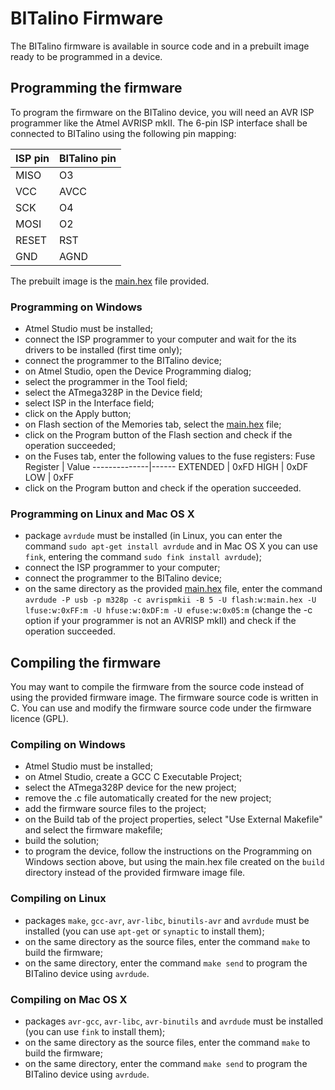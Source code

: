 # BITalino Firmware

The BITalino firmware is available in source code and in a prebuilt image ready to be programmed in a device.

## Programming the firmware

To program the firmware on the BITalino device, you will need an AVR ISP programmer like the Atmel AVRISP mkII. The 6-pin ISP interface shall be connected to BITalino using the following pin mapping:

ISP pin | BITalino pin
--------|-------------
  MISO  |    O3
  VCC   |    AVCC
  SCK   |    O4
  MOSI  |    O2
  RESET |    RST
  GND   |    AGND

The prebuilt image is the [main.hex](prebuilt/main.hex) file provided.

### Programming on Windows

- Atmel Studio must be installed;
- connect the ISP programmer to your computer and wait for the its drivers to be installed (first time only);
- connect the programmer to the BITalino device;
- on Atmel Studio, open the Device Programming dialog;
- select the programmer in the Tool field;
- select the ATmega328P in the Device field;
- select ISP in the Interface field;
- click on the Apply button;
- on Flash section of the Memories tab, select the [main.hex](prebuilt/main.hex) file;
- click on the Program button of the Flash section and check if the operation succeeded;
- on the Fuses tab, enter the following values to the fuse registers:
Fuse Register | Value
--------------|------
EXTENDED      | 0xFD
HIGH          | 0xDF
LOW           | 0xFF
- click on the Program button and check if the operation succeeded.

### Programming on Linux and Mac OS X

- package `avrdude` must be installed (in Linux, you can enter the command `sudo apt-get install avrdude` and in Mac OS X you can use `fink`, entering the command `sudo fink install avrdude`);
- connect the ISP programmer to your computer;
- connect the programmer to the BITalino device;
- on the same directory as the provided [main.hex](prebuilt/main.hex) file, enter the command `avrdude -P usb -p m328p -c avrispmkii -B 5 -U flash:w:main.hex -U lfuse:w:0xFF:m -U hfuse:w:0xDF:m -U efuse:w:0x05:m` (change the -c option if your programmer is not an AVRISP mkII) and check if the operation succeeded.


## Compiling the firmware

You may want to compile the firmware from the source code instead of using the provided firmware image. The firmware source code is written in C. You can use and modify the firmware source code under the firmware licence (GPL).

### Compiling on Windows

- Atmel Studio must be installed;
- on Atmel Studio, create a GCC C Executable Project;
- select the ATmega328P device for the new project;
- remove the .c file automatically created for the new project;
- add the firmware source files to the project;
- on the Build tab of the project properties, select "Use External Makefile" and select the firmware makefile;
- build the solution;
- to program the device, follow the instructions on the Programming on Windows section above, but using the main.hex file created on the `build` directory instead of the provided firmware image file.

### Compiling on Linux

- packages `make`, `gcc-avr`, `avr-libc`, `binutils-avr` and `avrdude` must be installed (you can use `apt-get` or `synaptic` to install them);
- on the same directory as the source files, enter the command `make` to build the firmware;
- on the same directory, enter the command `make send` to program the BITalino device using `avrdude`.

### Compiling on Mac OS X

- packages `avr-gcc`, `avr-libc`, `avr-binutils` and `avrdude` must be installed (you can use `fink` to install them);
- on the same directory as the source files, enter the command `make` to build the firmware;
- on the same directory, enter the command `make send` to program the BITalino device using `avrdude`.
